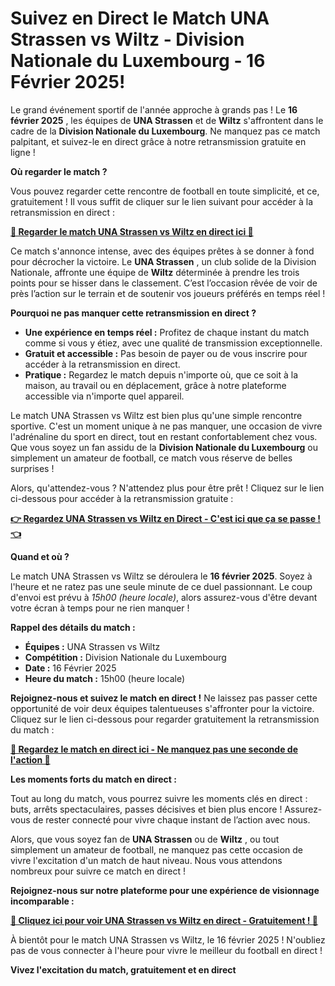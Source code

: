 # Suivez en Direct le Match UNA Strassen vs Wiltz - Division Nationale du Luxembourg - 16 Février 2025!

Le grand événement sportif de l'année approche à grands pas ! Le **16 février 2025** , les équipes de **UNA Strassen** et de **Wiltz** s'affrontent dans le cadre de la **Division Nationale du Luxembourg**. Ne manquez pas ce match palpitant, et suivez-le en direct grâce à notre retransmission gratuite en ligne !

**Où regarder le match ?**

Vous pouvez regarder cette rencontre de football en toute simplicité, et ce, gratuitement ! Il vous suffit de cliquer sur le lien suivant pour accéder à la retransmission en direct :

[**🎥 Regarder le match UNA Strassen vs Wiltz en direct ici 🎥**](https://tinyurl.com/livestreamfreeo?st=UNA+Strassen+vs+Wiltz&si=ghc)

Ce match s'annonce intense, avec des équipes prêtes à se donner à fond pour décrocher la victoire. Le **UNA Strassen** , un club solide de la Division Nationale, affronte une équipe de **Wiltz** déterminée à prendre les trois points pour se hisser dans le classement. C’est l’occasion rêvée de voir de près l’action sur le terrain et de soutenir vos joueurs préférés en temps réel !

**Pourquoi ne pas manquer cette retransmission en direct ?**

- **Une expérience en temps réel :** Profitez de chaque instant du match comme si vous y étiez, avec une qualité de transmission exceptionnelle.
- **Gratuit et accessible :** Pas besoin de payer ou de vous inscrire pour accéder à la retransmission en direct.
- **Pratique :** Regardez le match depuis n'importe où, que ce soit à la maison, au travail ou en déplacement, grâce à notre plateforme accessible via n'importe quel appareil.

Le match UNA Strassen vs Wiltz est bien plus qu'une simple rencontre sportive. C'est un moment unique à ne pas manquer, une occasion de vivre l'adrénaline du sport en direct, tout en restant confortablement chez vous. Que vous soyez un fan assidu de la **Division Nationale du Luxembourg** ou simplement un amateur de football, ce match vous réserve de belles surprises !

Alors, qu'attendez-vous ? N'attendez plus pour être prêt ! Cliquez sur le lien ci-dessous pour accéder à la retransmission gratuite :

[**👉 Regardez UNA Strassen vs Wiltz en Direct - C'est ici que ça se passe ! 👈**](https://tinyurl.com/livestreamfreeo?st=UNA+Strassen+vs+Wiltz&si=ghc)

**Quand et où ?**

Le match UNA Strassen vs Wiltz se déroulera le **16 février 2025**. Soyez à l'heure et ne ratez pas une seule minute de ce duel passionnant. Le coup d'envoi est prévu à _15h00 (heure locale)_, alors assurez-vous d'être devant votre écran à temps pour ne rien manquer !

**Rappel des détails du match :**

- **Équipes :** UNA Strassen vs Wiltz
- **Compétition :** Division Nationale du Luxembourg
- **Date :** 16 Février 2025
- **Heure du match :** 15h00 (heure locale)

**Rejoignez-nous et suivez le match en direct !** Ne laissez pas passer cette opportunité de voir deux équipes talentueuses s'affronter pour la victoire. Cliquez sur le lien ci-dessous pour regarder gratuitement la retransmission du match :

[**🚨 Regardez le match en direct ici - Ne manquez pas une seconde de l'action 🚨**](https://tinyurl.com/livestreamfreeo?st=UNA+Strassen+vs+Wiltz&si=ghc)

**Les moments forts du match en direct :**

Tout au long du match, vous pourrez suivre les moments clés en direct : buts, arrêts spectaculaires, passes décisives et bien plus encore ! Assurez-vous de rester connecté pour vivre chaque instant de l’action avec nous.

Alors, que vous soyez fan de **UNA Strassen** ou de **Wiltz** , ou tout simplement un amateur de football, ne manquez pas cette occasion de vivre l'excitation d'un match de haut niveau. Nous vous attendons nombreux pour suivre ce match en direct !

**Rejoignez-nous sur notre plateforme pour une expérience de visionnage incomparable :**

[**📲 Cliquez ici pour voir UNA Strassen vs Wiltz en direct - Gratuitement ! 📲**](https://tinyurl.com/livestreamfreeo?st=UNA+Strassen+vs+Wiltz&si=ghc)

À bientôt pour le match UNA Strassen vs Wiltz, le 16 février 2025 ! N'oubliez pas de vous connecter à l'heure pour vivre le meilleur du football en direct !

**Vivez l'excitation du match, gratuitement et en direct**

